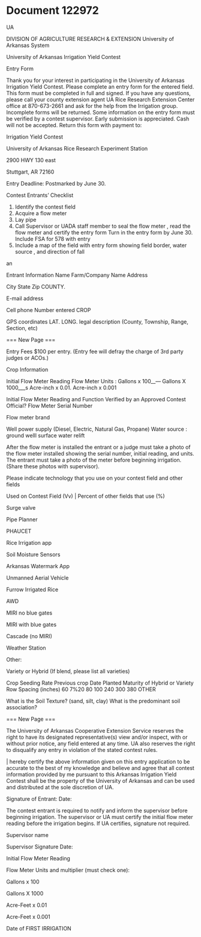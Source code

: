 # Document 122972

UA

DIVISION OF AGRICULTURE
RESEARCH & EXTENSION
University of Arkansas System

University of Arkansas Irrigation Yield Contest

Entry Form

Thank you for your interest in participating in the University of Arkansas Irrigation Yield Contest.
Please complete an entry form for the entered field. This form must be completed in full and
signed. If you have any questions, please call your county extension agent UA Rice Research
Extension Center office at 870-673-2661 and ask for the help from the Irrigation group.
Incomplete forms will be returned. Some information on the entry form must be verified by a
contest supervisor. Early submission is appreciated. Cash will not be accepted. Return this form
with payment to:

Irrigation Yield Contest

University of Arkansas Rice Research Experiment Station

2900 HWY 130 east

Stuttgart, AR 72160

Entry Deadline: Postmarked by June 30.

Contest Entrants’ Checklist
1. Identify the contest field
2. Acquire a flow meter
3. Lay pipe
4. Call Supervisor or UADA staff member to seal the flow meter , read the flow meter and
certify the entry form
Turn in the entry form by June 30.
Include FSA for 578 with entry
7. Include a map of the field with entry form showing field border, water source , and
direction of fall

an

Entrant Information
Name
Farm/Company Name
Address

City State Zip
COUNTY.

E-mail address

Cell phone Number
entered CROP

GPS coordinates LAT. LONG.
legal description (County, Township, Range, Section, etc)

=== New Page ===

Entry Fees
$100 per entry. (Entry fee will defray the charge of 3rd party judges or ACOs.)

Crop Information

Initial Flow Meter Reading
Flow Meter Units : Gallons x 100__— Gallons X 1000___s Acre-inch x 0.01.
Acre-inch x 0.001

Initial Flow Meter Reading and Function Verified by an Approved Contest Official?
Flow Meter Serial Number

Flow meter brand

Well power supply (Diesel, Electric, Natural Gas, Propane)
Water source : ground welll surface water relift

After the flow meter is installed the entrant or a judge must take a photo of the flow meter installed showing
the serial number, initial reading, and units. The entrant must take a photo of the meter before beginning
irrigation. (Share these photos with supervisor).

Please indicate technology that you use on your contest field and other fields

Used on Contest Field (Vv) | Percent of other fields that use (%)

Surge valve

Pipe Planner

PHAUCET

Rice Irrigation app

Soil Moisture Sensors

Arkansas Watermark App

Unmanned Aerial Vehicle

Furrow Irrigated Rice

AWD

MIRI no blue gates

MIRI with blue gates

Cascade (no MIRI)

Weather Station

Other:

Variety or Hybrid (If blend, please list all varieties)

Crop Seeding Rate Previous crop
Date Planted Maturity of Hybrid or Variety
Row Spacing (inches) 60 7%20 80 100 240 300 380 OTHER

What is the Soil Texture? (sand, silt, clay)
What is the predominant soil association?

=== New Page ===

The University of Arkansas Cooperative Extension Service reserves the right to have its
designated representative(s) view and/or inspect, with or without prior notice, any field entered
at any time. UA also reserves the right to disqualify any entry in violation of the stated contest
rules.

| hereby certify the above information given on this entry application to be accurate to the best
of my knowledge and believe and agree that all contest information provided by me pursuant to
this Arkansas Irrigation Yield Contest shall be the property of the University of Arkansas and can
be used and distributed at the sole discretion of UA.

Signature of Entrant: Date:

The contest entrant is required to notify and inform the supervisor before beginning
irrigation. The supervisor or UA must certify the initial flow meter reading before the
irrigation begins. If UA certifies, signature not required.

Supervisor name

Supervisor Signature Date:

Initial Flow Meter Reading

Flow Meter Units and multiplier (must check one):

Gallons x 100

Gallons X 1000

Acre-Feet x 0.01

Acre-Feet x 0.001

Date of FIRST IRRIGATION